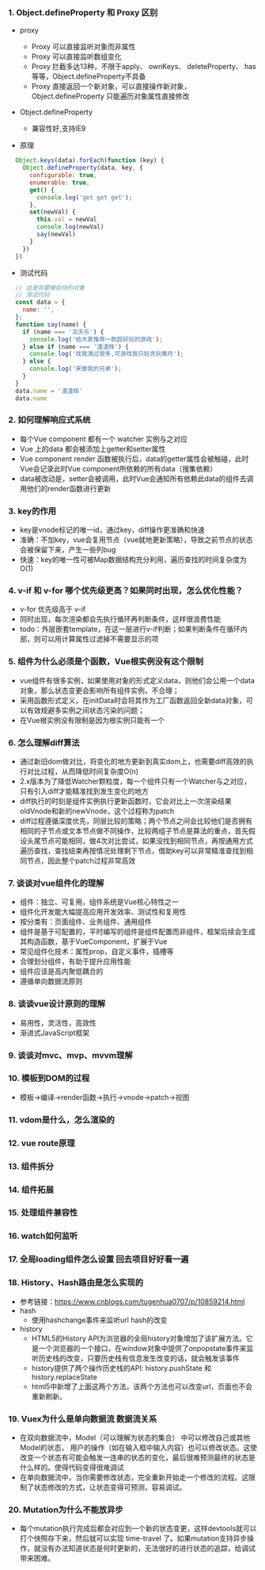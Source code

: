 
### 1. Object.defineProperty 和 Proxy 区别
  + proxy
    + Proxy 可以直接监听对象而非属性
    + Proxy 可以直接监听数组变化
    + Proxy 拦截多达13种，不限于apply、 ownKeys、 deleteProperty、 has等等，Object.defineProperty不具备
    + Proxy 直接返回一个新对象，可以直接操作新对象，Object.defineProperty 只能遍历对象属性直接修改
  + Object.defineProperty
    + 兼容性好,⽀持IE9


  + 原理
  ```js
    Object.keys(data).forEach(function (key) {
      Object.defineProperty(data, key, {
        configurable: true,
        enumerable: true,
        get() {
          console.log('get get get');
        },
        set(newVal) {
          this.val = newVal
          console.log(newVal)
          say(newVal)
        }
      })
    })
  ```

  + 测试代码
  ```js
    // 这是将要被劫持的对象
    // 测试代码
    const data = {
      name: '',
    };
    function say(name) {
      if (name === '古天乐') {
        console.log('给⼤家推荐⼀款超好玩的游戏');
      } else if (name === '渣渣辉') {
        console.log('戏我演过很多,可游戏我只玩贪玩懒⽉');
      } else {
        console.log('来做我的兄弟');
      }
    } 
    data.name = '渣渣辉'
    data.name
  ```


### 2. 如何理解响应式系统
- 每个Vue component 都有一个 watcher 实例与之对应
- Vue 上的data 都会被添加上getter和setter属性
- Vue component render 函数被执行后，data的getter属性会被触碰，此时Vue会记录此时Vue component所依赖的所有data（搜集依赖）
- data被改动是，setter会被调用，此时Vue会通知所有依赖此data的组件去调用他们的render函数进行更新


### 3. key的作用
- key是vnode标记的唯一id，通过key，diff操作更准确和快速
- 准确：不加key，vue会复用节点（vue就地更新策略），导致之前节点的状态会被保留下来，产生一些列bug
- 快速：key的唯一性可被Map数据结构充分利用，遍历查找的时间复杂度为O(1)


### 4. v-if 和 v-for 哪个优先级更高？如果同时出现，怎么优化性能？
- v-for 优先级高于 v-if
- 同时出现，每次渲染都会先执行循环再判断条件，这样很浪费性能
- todo：外层嵌套template，在这一层进行v-if判断；如果判断条件在循环内部，则可以用计算属性过滤掉不需要显示的项


### 5. 组件为什么必须是个函数，Vue根实例没有这个限制
- vue组件有很多实例，如果使用对象的形式定义data，则他们会公用一个data对象，那么状态变更会影响所有组件实例，不合理；
- 采用函数形式定义，在initData时会将其作为工厂函数返回全新data对象，可以有效规避多实例之间状态污染的问题；
- 在Vue根实例没有限制是因为根实例只能有一个


### 6. 怎么理解diff算法
- 通过新旧dom做对比，将变化的地方更新到真实dom上，也需要diff高效的执行对比过程，从而降低时间复杂度O(n)
- 2.x版本为了降低Watcher颗粒度，每一个组件只有一个Watcher与之对应，只有引入diff才能精准找到发生变化的地方
- diff执行的时刻是组件实例执行更新函数时，它会对比上一次渲染结果oldVnode和新的newVnode，这个过程称为patch
- diff过程遵循深度优先，同层比较的策略；两个节点之间会比较他们是否拥有相同的子节点或文本节点做不同操作，比较两组子节点是算法的重点，首先假设头尾节点可能相同，做4次对比尝试，如果没找到相同节点，再按通用方式遍历查找，查找结束再按情况处理剩下节点，借助key可以非常精准查找到相同节点，因此整个patch过程非常高效


### 7. 谈谈对vue组件化的理解
- 组件：独立、可复用，组件系统是Vue核心特性之一
- 组件化开发能大幅提高应用开发效率、测试性和复用性
- 按分类有：页面组件、业务组件、通用组件
- 组件是基于可配置的，平时编写的组件是组件配置而非组件，框架后续会生成其构造函数，基于VueComponent，扩展于Vue
- 常见组件化技术：属性prop，自定义事件，插槽等
- 合理划分组件，有助于提升应用性能
- 组件应该是高内聚低耦合的
- 遵循单向数据流原则


### 8. 谈谈vue设计原则的理解
- 易用性，灵活性，高效性
- 渐进式JavaScript框架


### 9. 谈谈对mvc、mvp、mvvm理解


### 10. 模板到DOM的过程
- 模板->编译->render函数->执行->vnode->patch->视图


### 11. vdom是什么，怎么渲染的
### 12. vue route原理
### 13. 组件拆分         
### 14. 组件拓展
### 15. 处理组件兼容性
### 16. watch如何监听
### 17. 全局loading组件怎么设置 回去项目好好看一遍
### 18. History、Hash路由是怎么实现的
- 参考链接：https://www.cnblogs.com/tugenhua0707/p/10859214.html
- hash
  + 使用hashchange事件来监听url hash的改变
- history
  + HTML5的History API为浏览器的全局history对象增加了该扩展方法。它是一个浏览器的一个接口，在window对象中提供了onpopstate事件来监听历史栈的改变，只要历史栈有信息发生改变的话，就会触发该事件
  + history提供了两个操作历史栈的API: history.pushState 和 history.replaceState
  + html5中新增了上面这两个方法，该两个方法也可以改变url，页面也不会重新刷新。
### 19. Vuex为什么是单向数据流 数据流关系
- 在双向数据流中，Model（可以理解为状态的集合） 中可以修改自己或其他Model的状态， 用户的操作（如在输入框中输入内容）也可以修改状态。这使改变一个状态有可能会触发一连串的状态的变化，最后很难预测最终的状态是什么样的。使得代码变得很难调试
- 在单向数据流中，当你需要修改状态，完全重新开始走一个修改的流程。这限制了状态修改的方式，让状态变得可预测，容易调试。
### 20. Mutation为什么不能放异步
- 每个mutation执行完成后都会对应到一个新的状态变更，这样devtools就可以打个快照存下来，然后就可以实现 time-travel 了。如果mutation支持异步操作，就没有办法知道状态是何时更新的，无法很好的进行状态的追踪，给调试带来困难。
###







